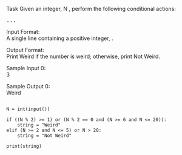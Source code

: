 Task
Given an integer, N , perform the following conditional actions:
<pre>
...
</pre>

Input Format:  
A single line containing a positive integer, .

Output Format:  
Print Weird if the number is weird; otherwise, print Not Weird.

Sample Input 0:  
3

Sample Output 0:  
Weird

<pre><code>
N = int(input())

if ((N % 2) >= 1) or (N % 2 == 0 and (N >= 6 and N <= 20)):
    string = "Weird"
elif (N >= 2 and N <= 5) or N > 20:
    string = "Not Weird"

print(string)
</code></pre>